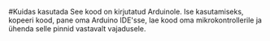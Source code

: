 #Kuidas kasutada
See kood on kirjutatud Arduinole. Ise kasutamiseks, kopeeri kood, pane oma Arduino IDE'sse, lae kood oma mikrokontrollerile ja ühenda selle pinnid vastavalt vajadusele.
